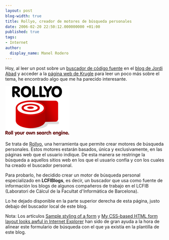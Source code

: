 ```yaml
---
layout: post
blog-width: true
title: Rollyo, creador de motores de búsqueda personales
date: 2006-02-20 22:50:12.000000000 +01:00
published: true
tags:
- Internet
author:
  display_name: Manel Rodero
---
```


Hoy, al leer un post sobre un [buscador de código fuente][1] en el [blog de Jordi Abad][2] y acceder a la [página web de Krugle][3] para leer un poco más sobre el tema, he encontrado algo que me ha parecido interesante.

![Logo de Rollyo][4]

Se trata de [Rollyo][5], una herramienta que permite crear motores de búsqueda personales. Estos motores estarán basados, única y exclusivamente, en las páginas web que el usuario indique. De esta manera se restringe la búsqueda a aquellos sitios web en los que el usuario confía y con los cuales ha creado el buscador personal.

Para probarlo, he decidido crear un motor de búsqueda personal especializado en **LCFIBlogs**, es decir, un buscador que usa como fuente de información los blogs de algunos compañeros de trabajo en el LCFIB (Laboratori de Càlcul de la Facultat d'Informàtica de Barcelona).

Lo he dejado disponible en la parte superior derecha de esta página, justo debajo del buscador local de este blog.

Nota: Los artículos [Sample styling of a form][6] y [My CSS-based HTML form layout looks awful in Internet Explorer][7] han sido de gran ayuda a la hora de alinear este formulario de búsqueda con el que ya existía en la plantilla de este blog.

[1]: http://www.unblogmas.com/posts/krugle-buscador-de-codigo-fuente/
[2]: http://www.unblogmas.com/
[3]: http://www.krugle.net/
[4]: /assets/img/blog/2006-02-20_image_1.gif "Logo de Rollyo"
[5]: http://www.rollyo.com/
[6]: http://www.nysfirm.org/documents/html/wmg/css-4-1-05/form/index.html
[7]: http://www.askdavetaylor.com/my_cssbased_html_form_layout_looks_awful_in_internet_explorer.html
